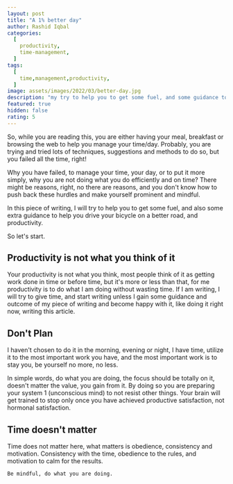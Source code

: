 ```yaml
---
layout: post
title: "A 1% better day"
author: Rashid Iqbal
categories:
  [
    productivity,
    time-management,
  ]
tags:
  [
    time,management,productivity, 
  ]
image: assets/images/2022/03/better-day.jpg
description: "my try to help you to get some fuel, and some guidance to enjoy 1% better day"
featured: true
hidden: false
rating: 5
---
```



So, while you are reading this, you are either having your meal, breakfast or browsing the web to help you manage your time/day. Probably, you are trying and tried lots of techniques, suggestions and methods to do so, but you failed all the time, right!

Why you have failed, to manage your time, your day, or to put it more simply, why you are not doing what you do efficiently and on time? There might be reasons, right, no there are reasons, and you don't know how to push back these hurdles and make yourself prominent and mindful.

In this piece of writing, I will try to help you to get some fuel, and also some extra guidance to help you drive your bicycle on a better road, and productivity.

So let's start.

## Productivity is not what you think of it

Your productivity is not what you think, most people think of it as getting work done in time or before time, but it's more or less than that, for me productivity is to do what I am doing without wasting time. If I am writing, I will try to give time, and start writing unless I gain some guidance and outcome of my piece of writing and become happy with it, like doing it right now, writing this article.

## Don't Plan

I haven't chosen to do it in the morning, evening or night, I have time, utilize it to the most important work you have, and the most important work is to stay you, be yourself no more, no less.

In simple words, do what you are doing, the focus should be totally on it, doesn't matter the value, you gain from it. By doing so you are preparing your system 1 (unconscious mind) to not resist other things. Your brain will get trained to stop only once you have achieved productive satisfaction, not hormonal satisfaction.

## Time doesn't matter

Time does not matter here, what matters is obedience, consistency and motivation. Consistency with the time, obedience to the rules, and motivation to calm for the results.

``Be mindful, do what you are doing.``